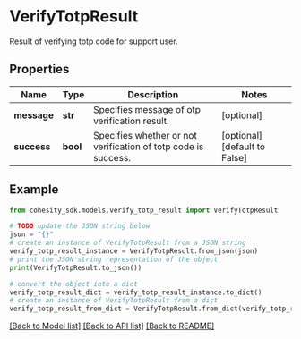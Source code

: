 # VerifyTotpResult

Result of verifying totp code for support user.

## Properties

Name | Type | Description | Notes
------------ | ------------- | ------------- | -------------
**message** | **str** | Specifies message of otp verification result. | [optional] 
**success** | **bool** | Specifies whether or not verification of totp code is success. | [optional] [default to False]

## Example

```python
from cohesity_sdk.models.verify_totp_result import VerifyTotpResult

# TODO update the JSON string below
json = "{}"
# create an instance of VerifyTotpResult from a JSON string
verify_totp_result_instance = VerifyTotpResult.from_json(json)
# print the JSON string representation of the object
print(VerifyTotpResult.to_json())

# convert the object into a dict
verify_totp_result_dict = verify_totp_result_instance.to_dict()
# create an instance of VerifyTotpResult from a dict
verify_totp_result_from_dict = VerifyTotpResult.from_dict(verify_totp_result_dict)
```
[[Back to Model list]](../README.md#documentation-for-models) [[Back to API list]](../README.md#documentation-for-api-endpoints) [[Back to README]](../README.md)


